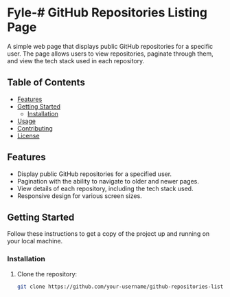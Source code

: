# Fyle-# GitHub Repositories Listing Page

A simple web page that displays public GitHub repositories for a specific user. The page allows users to view repositories, paginate through them, and view the tech stack used in each repository.

## Table of Contents

- [Features](#features)
- [Getting Started](#getting-started)
  - [Installation](#installation)
- [Usage](#usage)
- [Contributing](#contributing)
- [License](#license)

## Features

- Display public GitHub repositories for a specified user.
- Pagination with the ability to navigate to older and newer pages.
- View details of each repository, including the tech stack used.
- Responsive design for various screen sizes.

## Getting Started

Follow these instructions to get a copy of the project up and running on your local machine.


### Installation

1. Clone the repository:

   ```bash
   git clone https://github.com/your-username/github-repositories-listing.git
